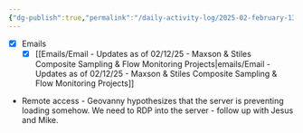 ```yaml
---
{"dg-publish":true,"permalink":"/daily-activity-log/2025-02-february-13/","noteIcon":"","created":"2025-05-20T09:18:15.473-05:00"}
---
```


- [x] Emails
	- [x] [[Emails/Email - Updates as of 02/12/25 - Maxson & Stiles Composite Sampling & Flow Monitoring Projects\|emails/Email - Updates as of 02/12/25 - Maxson & Stiles Composite Sampling & Flow Monitoring Projects]]
- Remote access - Geovanny hypothesizes that the server is preventing loading somehow. We need to RDP into the server - follow up with Jesus and Mike.